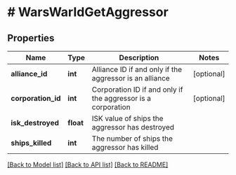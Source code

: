 # # WarsWarIdGetAggressor

## Properties

Name | Type | Description | Notes
------------ | ------------- | ------------- | -------------
**alliance_id** | **int** | Alliance ID if and only if the aggressor is an alliance | [optional]
**corporation_id** | **int** | Corporation ID if and only if the aggressor is a corporation | [optional]
**isk_destroyed** | **float** | ISK value of ships the aggressor has destroyed |
**ships_killed** | **int** | The number of ships the aggressor has killed |

[[Back to Model list]](../../README.md#models) [[Back to API list]](../../README.md#endpoints) [[Back to README]](../../README.md)
